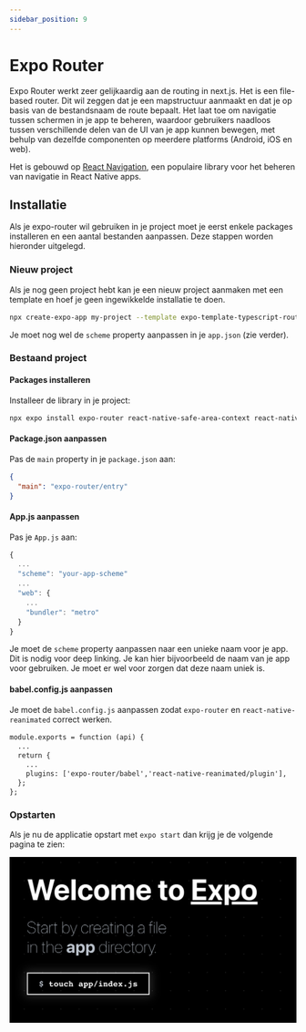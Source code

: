 ```yaml
---
sidebar_position: 9
---
```


# Expo Router

Expo Router werkt zeer gelijkaardig aan de routing in next.js. Het is een file-based router. Dit wil zeggen dat je een mapstructuur aanmaakt en dat je op basis van de bestandsnaam de route bepaalt. Het laat toe om navigatie tussen schermen in je app te beheren, waardoor gebruikers naadloos tussen verschillende delen van de UI van je app kunnen bewegen, met behulp van dezelfde componenten op meerdere platforms (Android, iOS en web).

Het is gebouwd op [React Navigation](https://reactnavigation.org/), een populaire library voor het beheren van navigatie in React Native apps.

## Installatie

Als je expo-router wil gebruiken in je project moet je eerst enkele packages installeren en een aantal bestanden aanpassen. Deze stappen worden hieronder uitgelegd. 

### Nieuw project

Als je nog geen project hebt kan je een nieuw project aanmaken met een template en hoef je geen ingewikkelde installatie te doen. 

```bash
npx create-expo-app my-project --template expo-template-typescript-router
```

Je moet nog wel de `scheme` property aanpassen in je `app.json` (zie verder).

### Bestaand project

#### Packages installeren

Installeer de library in je project:

```bash
npx expo install expo-router react-native-safe-area-context react-native-screens expo-linking expo-constants expo-status-bar react-native-gesture-handler react-native-web react-dom @react-navigation/drawer react-native-reanimated
```

#### Package.json aanpassen

Pas de `main` property in je `package.json` aan:

```json
{
  "main": "expo-router/entry"
}
```

#### App.js aanpassen

Pas je `App.js` aan:

```jsx
{
  ...
  "scheme": "your-app-scheme"
  ...
  "web": {
    ...
    "bundler": "metro"
  }
}
```

Je moet de `scheme` property aanpassen naar een unieke naam voor je app. Dit is nodig voor deep linking. Je kan hier bijvoorbeeld de naam van je app voor gebruiken. Je moet er wel voor zorgen dat deze naam uniek is. 

#### babel.config.js aanpassen

Je moet de `babel.config.js` aanpassen zodat `expo-router` en `react-native-reanimated` correct werken. 

```
module.exports = function (api) {
  ...
  return {
    ...
    plugins: ['expo-router/babel','react-native-reanimated/plugin'],
  };
};
```

### Opstarten

Als je nu de applicatie opstart met `expo start` dan krijg je de volgende pagina te zien:

![Alt text](./img/initial.png)